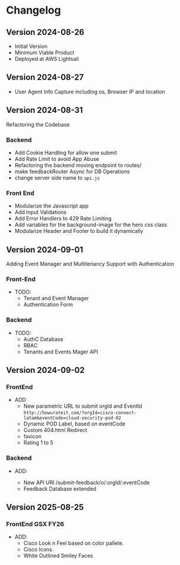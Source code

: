 # Changelog

## Version 2024-08-26

- Initial Version
- Minimum Viable Product
- Deployed at AWS Lightsail

## Version 2024-08-27

- User Agent Info Capture including os, Browser IP and location

## Version 2024-08-31

Refactoring the Codebase

### Backend

- Add Cookie Handling for allow one submit
- Add Rate Limit to avoid App Abuse
- Refactoring the backend moving endpoint to routes/
- make feedbackRouter Async for DB Operations
- change server side name to `api.js`

### Front End

- Modularize the Javascript app
- Add Input Validations
- Add Error Handlers to 429 Rate Limiting
- Add variables for the background-image for the hero css class
- Modularize Header and Footer to build it dynamically

## Version 2024-09-01

Adding Event Manager and Multitenancy Support with Authentication

### Front-End

- TODO:
  - Tenant and Event Manager
  - Authentication Form

### Backend

- TODO:
  - AuthC Database
  - RBAC
  - Tenants and Events Mager API

## Version 2024-09-02

### FrontEnd

- ADD
  - New parametric URL to submit orgId and EventId `http://howurateit.com/?orgId=cisco-connect-latam&eventCode=cloud-security-pod-02`
  - Dynamic POD Label, based on eventCode
  - Custom 404.html Redirect
  - favicon
  - Rating 1 to 5

### Backend

- ADD:

  - New API URI /submit-feedback/o/:orgId/:eventCode
  - Feedback Database extended

## Version 2025-08-25

### FrontEnd GSX FY26

- ADD:
  - Cisco Look n Feel based on color pallete.
  - Cisco Icons.
  - White Outlined Smiley Faces

